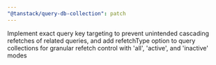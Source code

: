 ```yaml
---
"@tanstack/query-db-collection": patch
---
```


Implement exact query key targeting to prevent unintended cascading refetches of related queries, and add refetchType option to query collections for granular refetch control with 'all', 'active', and 'inactive' modes
